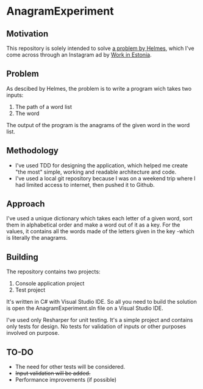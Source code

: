 # AnagramExperiment

## Motivation
This repository is solely intended to solve [a problem by Helmes](https://testyourself.helmes.ee/), which I've come across through an Instagram ad by [Work in Estonia](https://www.workinestonia.com/).

## Problem
As descibed by Helmes, the problem is to write a program wich takes two inputs: 
1. The path of a word list
2. The word

The output of the program is the anagrams of the given word in the word list.

## Methodology
* I've used TDD for designing the application, which helped me create "the most" simple, working and readable architecture and code.
* I've used a local git repository because I was on a weekend trip where I had limited access to internet, then pushed it to Github.

## Approach
I've used a unique dictionary which takes each letter of a given word, sort them in alphabetical order and make a word out of it as a key. For the values, it contains all the words made of the letters given in the key -which is literally the anagrams.

## Building
The repository contains two projects:
1. Console application project
2. Test project

It's written in C# with Visual Studio IDE. So all you need to build the solution is open the AnagramExperiment.sln file on a Visual Studio IDE.

I've used only Resharper for unit testing. It's a simple project and contains only tests for design. No tests for validation of inputs or other purposes involved on purpose.

## TO-DO
* The need for other tests will be considered.
* ~~Input validation will be added.~~
* Performance improvements (if possible)
